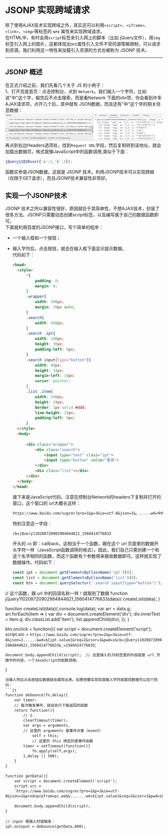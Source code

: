 JSONP 实现跨域请求
===

除了使用AJAX技术实现跨域之外，其实还可以利用`<script>`、`<iframe>`、`<link>`、`<img>`等标签的 **`src`** 属性来实现跨域请求。  
在HTML中，有时会用`script`标签来引入网上的脚本（比如 jQuery文件），用`img`标签引入网上的图片，这都体现出src属性引入文件不受同源策略限制，可以请求到资源。我们利用这一特性来加载引入资源的方式也被称为 JSONP 技术。

---

## JSONP 概述

在正式介绍之前，我们先看几个关于 JS 的小例子：  
1、打开百度首页：点击控制台，点到 `Network`。我们输入一个字符，比如说"中"这个字，输完后不点击搜索，而是看Network 下面的xhr项，你会看到许多AJAX请求项，点开几个后，其中就有 JSON数据，而且还有“中”这个字的相关信息数据：
!['JSONP'](./img/JSONP.png)  
再点到右边Headers选项处，找到`Request URL`字段，然后复制转到该地址，就会加载出数据页，格式就像JavaScript中的函数调用,类似于下面：

```js
jQuery11020xxx({'a':1,'b':2});
```

函数实参是JSON数据。这就是 JSONP 技术。利用JSONP技术可以实现跨越（仅限于GET请求），而且JSONP技术兼容性非常好。  

## 实现一个JSONP技术

JSONP 技术之所以兼容性很好，原因就在于其简单性，不想AJAX技术，封装了很多方法。JSONP只需要动态创建script标签，以及编写属于自己的数据函数即可。  
下面就利用百度的JSONP接口，写个简单的程序：

+ 一个输入框和一个按钮；
+ 输入字符后，点击按钮，就会在输入框下面显示提示数据。  
  代码如下：

  ```html
  <head>
    <style>
        *{
            padding: 0;
            margin: 0;
        }
        .wrapper{
            width: 500px;
            margin: 20px auto;
        }
        .search{
            width: 400px;
        }
        .search .ipt{
            width: 240px;
            height: 30px;
            padding-left: 6px;
        }
        .search input[type="button"]{
            width: 80px;
            height: 34px;
            margin-left: 10px;
            cursor: pointer;
        }
        .list .item{
            width: 240px;
            height: 24px;
            border: 1px solid #ddd;
            line-height: 24px;
            padding-left: 6px;
        }
    </style>
    <body>
  
        <div class="wrapper">
            <div class="search">
                <input type="text" class="ipt">
                <input type="button" value="查询">
            </div>
            <div class="list"></div>
        </div>
    </body>
  </head>
  ```

  接下来是JavaScript代码，注意在控制台Network的headers下复制并打开的窗口，这个窗口的 url大概长这样：

  ```txt
  https://www.baidu.com/sugrec?pre=1&p=3&ie=utf-8&json=1&。.....wd=中AD&req=2&csor=1&pwd=z&cb=jQuery110208720902984844621_1560414776833&_=1560414776835
  ```

  特别注意这一字段：

  ```txt
  cb=jQuery110208720902984844621_1560414776833
  ```

  开头的 `cb` 即：callback，这相当于一个函数，跟在这个 url 页面里的数据开头字符一样（JavaScript函数调用的格式）。因此，我们自己只需创建一个和这个名字相同的函数，而这个函数有个参数用来接收数据即可。这样就实现了数据操作。代码如下：
  ```js
  const ipt = document.getElementsByClassName('ipt')[0];
  const list = document.getElementsByClassName('list')[0];
  const btn = document.querySelector('.search input[type="button"]');

// 这个函数，跟 url 中的回调名称一样！就取到了数据
function jQuery110208720902984844621_1560414776833(data){
    createList(data);
}

function createList(data){
    console.log(data);
    var arr = data.g;
    arr.forEach(item => {
        var div = document.createElement('div');
        div.innerText = item.q;
        div.classList.add('item');
        list.appendChild(div);
    });
}

btn.onclick = function(){
    var script = document.createElement('script');
    script.src =
    `https://www.baidu.com/sugrec?pre=1&p=3&ie=utf-8&json=1......&wd=${ipt.value}&req=2&csor=1&pwd=z&cb=jQuery110208720902984844621_1560414776833&_=1560414776835`;

    document.body.appendChild(script);  // 这里插入的JS标签里的内容就是 url 页面中的内容，一个JavaScript的函数调用。

}

```
当输入然后点击按钮后数据就会展现出来。如果想要实现百度输入字符就展现数据可以加个防抖：
```js
function debounce(fn,delay){
    var timer;
    // 每次触发事件，就会执行下面返回的函数
    return function(){
        // 1.
        clearTimeout(timer);
        var args = arguments,
        // 这里的 arguments 是事件对象（event）
            self = this;
            // 这里的 this 绑定的是事件函数
        timer = setTimeout(function(){
            fn.apply(self,args);
        },delay || 500);
    }
}

function getData(){
    var script = document.createElement('script');
    script.src =
    `https://www.baidu.com/sugrec?pre=1&p=3&ie=utf-8&json=1&prod=pc&from=pc_web&.......wd=${ipt.value}&req=2&csor=1&pwd=z&cb=jQuery110208720902984844621_1560414776833&_=1560414776835`;

    document.body.appendChild(script);
}

// input 框输入时就触发：
ipt.oninput = debounce(getData,600);
```

